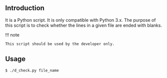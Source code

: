 ## Introduction

It is a Python script. It is only compatible with Python 3.x. The purpose of this script is to check whether the lines in a given file are ended with blanks.

!!! note

    This script should be used by the developer only.

## Usage

```shell
$ ./d_check.py file_name
```
